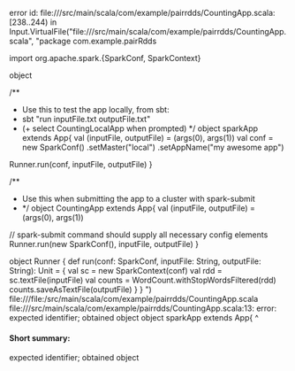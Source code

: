error id: file://<WORKSPACE>/src/main/scala/com/example/pairrdds/CountingApp.scala:[238..244) in Input.VirtualFile("file://<WORKSPACE>/src/main/scala/com/example/pairrdds/CountingApp.scala", "package com.example.pairRdds

import org.apache.spark.{SparkConf, SparkContext}


object 

/**
  * Use this to test the app locally, from sbt:
  * sbt "run inputFile.txt outputFile.txt"
  *  (+ select CountingLocalApp when prompted)
  */
object sparkApp extends App{
  val (inputFile, outputFile) = (args(0), args(1))
  val conf = new SparkConf()
    .setMaster("local")
    .setAppName("my awesome app")

  Runner.run(conf, inputFile, outputFile)
}

/**
  * Use this when submitting the app to a cluster with spark-submit
  * */
object CountingApp extends App{
  val (inputFile, outputFile) = (args(0), args(1))

  // spark-submit command should supply all necessary config elements
  Runner.run(new SparkConf(), inputFile, outputFile)
}

object Runner {
  def run(conf: SparkConf, inputFile: String, outputFile: String): Unit = {
    val sc = new SparkContext(conf)
    val rdd = sc.textFile(inputFile)
    val counts = WordCount.withStopWordsFiltered(rdd)
    counts.saveAsTextFile(outputFile)
  }
}
")
file://<WORKSPACE>/file:<WORKSPACE>/src/main/scala/com/example/pairrdds/CountingApp.scala
file://<WORKSPACE>/src/main/scala/com/example/pairrdds/CountingApp.scala:13: error: expected identifier; obtained object
object sparkApp extends App{
^
#### Short summary: 

expected identifier; obtained object